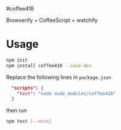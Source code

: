 #coffee418

Browserify + CoffeeScript + watchify

# Usage

```sh
npm init
npm install coffee418 --save-dev
```

Replace the following lines in `package.json`
```json
  "scripts": {
    "test": "node node_modules/coffee418"
  }
```
then run
```sh
npm test [--once]
```
